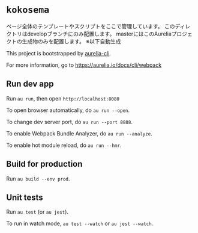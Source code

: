 # `kokosema`

ページ全体のテンプレートやスクリプトをここで管理しています。
このディレクトリはdevelopブランチにのみ配置します。
masterにはこのAureliaプロジェクトの生成物のみを配置します。
※以下自動生成

This project is bootstrapped by [aurelia-cli](https://github.com/aurelia/cli).

For more information, go to https://aurelia.io/docs/cli/webpack

## Run dev app

Run `au run`, then open `http://localhost:8080`

To open browser automatically, do `au run --open`.

To change dev server port, do `au run --port 8888`.

To enable Webpack Bundle Analyzer, do `au run --analyze`.

To enable hot module reload, do `au run --hmr`.

## Build for production

Run `au build --env prod`.

## Unit tests

Run `au test` (or `au jest`).

To run in watch mode, `au test --watch` or `au jest --watch`.
